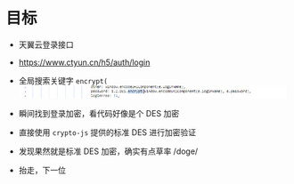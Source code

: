 # 目标
- 天翼云登录接口

- https://www.ctyun.cn/h5/auth/login

- 全局搜索关键字 `encrypt(`
![img.png](img.png)
- 瞬间找到登录加密，看代码好像是个 DES 加密
- 直接使用 `crypto-js` 提供的标准 DES 进行加密验证
- 发现果然就是标准 DES 加密，确实有点草率 /doge/
- 抬走，下一位